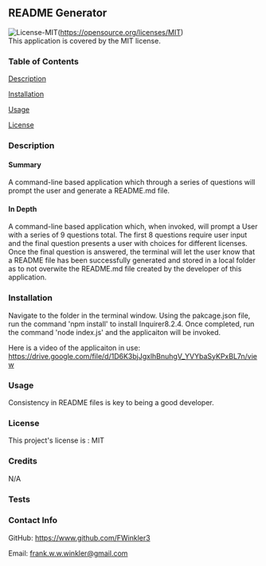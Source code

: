 
## README Generator


![License-MIT](https://img.shields.io/badge/license-MIT-brightgreen)(https://opensource.org/licenses/MIT)
<br />
This application is covered by the MIT license.

### Table of Contents

[Description](#description)

[Installation](#installation)

[Usage](#usage)

[License](#license)


### Description

#### Summary

A command-line based application which through a series of questions will prompt the user and generate a README.md file. 

#### In Depth

A command-line based application which, when invoked, will prompt a User with a series of 9 questions total. The first 8 questions require user input and the final question presents a user with choices for different licenses. Once the final question is answered, the terminal will let the user know that a README file has been successfully generated and stored in a local folder as to not overwite the README.md file created by the developer of this application. 

### Installation

Navigate to the folder in the terminal window. Using the pakcage.json file, run the command 'npm install' to install Inquirer8.2.4. Once completed, run the command 'node index.js' and the applicaiton will be invoked. 

Here is a video of the applicaiton in use: https://drive.google.com/file/d/1D6K3bjJgxlhBnuhgV_YVYbaSyKPxBL7n/view 

### Usage

Consistency in README files is key to being a good developer. 

### License

This project's license is : MIT

### Credits

N/A
### Tests


### Contact Info

GitHub: https://www.github.com/FWinkler3

Email: frank.w.w.winkler@gmail.com
